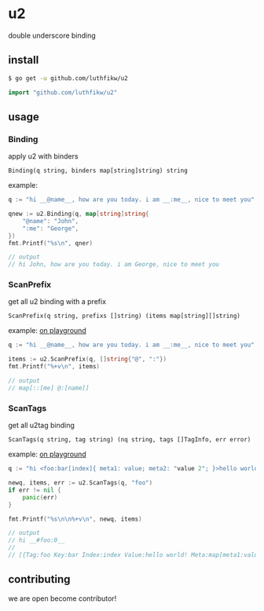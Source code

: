 # u2
double underscore binding

## install

```bash
$ go get -u github.com/luthfikw/u2
```

```go
import "github.com/luthfikw/u2"
```

## usage

### Binding

apply u2 with binders

`Binding(q string, binders map[string]string) string`

example:

```go
q := "hi __@name__, how are you today. i am __:me__, nice to meet you"

qnew := u2.Binding(q, map[string]string{
    "@name": "John",
    ":me": "George",
})
fmt.Printf("%s\n", qner)

// output
// hi John, how are you today. i am George, nice to meet you
```

### ScanPrefix

get all u2 binding with a prefix

`ScanPrefix(q string, prefixs []string) (items map[string][]string)`

example: [on playground](https://play.golang.org/p/Kg4v2_NVMVz)

```go
q := "hi __@name__, how are you today. i am __:me__, nice to meet you"

items := u2.ScanPrefix(q, []string{"@", ":"})
fmt.Printf("%+v\n", items)

// output
// map[::[me] @:[name]]
```

### ScanTags

get all u2tag binding

`ScanTags(q string, tag string) (nq string, tags []TagInfo, err error)`

example: [on playground](https://play.golang.org/p/TDRuF1SYK0h)

```go
q := "hi <foo:bar[index]{ meta1: value; meta2: "value 2"; }>hello world!</foo:bar>"

newq, items, err := u2.ScanTags(q, "foo")
if err != nil {
    panic(err)
}

fmt.Printf("%s\n\n%+v\n", newq, items)

// output
// hi __#foo:0__
//
// [{Tag:foo Key:bar Index:index Value:hello world! Meta:map[meta1:value meta2:value 2]}]
```

## contributing

we are open become contributor!

